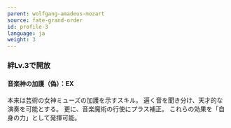 ```yaml
---
parent: wolfgang-amadeus-mozart
source: fate-grand-order
id: profile-3
language: ja
weight: 3
---
```


### 絆Lv.3で開放

#### 音楽神の加護（偽）：EX

本来は芸術の女神ミューズの加護を示すスキル。
遍く音を聞き分け、天才的な演奏を可能とする。
更に、音楽魔術の行使にプラス補正。
これらの効果を「自身の力」として発揮可能。
